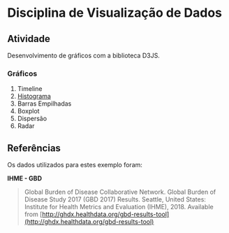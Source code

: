 # Disciplina de Visualização de Dados

## Atividade

Desenvolvimento de gráficos com a biblioteca D3JS.

### Gráficos

1. Timeline
2. [Histograma](histograma.html)
3. Barras Empilhadas
4. Boxplot
5. Dispersão
6. Radar

## Referências

Os dados utilizados para estes exemplo foram:


**IHME - GBD**
> Global Burden of Disease Collaborative Network.
> Global Burden of Disease Study 2017 (GBD 2017) Results.
> Seattle, United States: Institute for Health Metrics and Evaluation (IHME), 2018.
> Available from [http://ghdx.healthdata.org/gbd-results-tool](http://ghdx.healthdata.org/gbd-results-tool)
